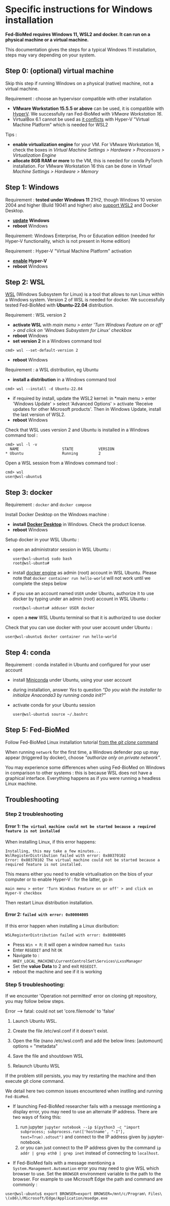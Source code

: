 # Specific instructions for Windows installation

**Fed-BioMed requires Windows 11, WSL2 and docker. It can run on a physical machine or a virtual machine.**

This documentation gives the steps for a typical Windows 11 installation, steps may vary depending on your system.


## Step 0: (optional) virtual machine

Skip this step if running Windows on a physical (native) machine, not a virtual machine.

Requirement : choose an hypervisor compatible with other installation

* **VMware Workstation 15.5.5 or above** can be used, it is compatible with [HyperV](https://blogs.vmware.com/workstation/2020/05/vmware-workstation-now-supports-hyper-v-mode.html). We successfully ran Fed-BioMed with *VMware Workstation 16*.
* VirtualBox 6.1 cannot be used as [it conflicts](https://docs.microsoft.com/en-us/troubleshoot/windows-client/application-management/virtualization-apps-not-work-with-hyper-v) with Hyper-V "Virtual Machine Platform" which is needed for WSL2

Tips :

* **enable virtualization engine** for your VM. For VMware Workstation 16, check the boxes in *Virtual Machine Settings > Hardware > Processors > Virtualization Engine*
* **allocate 8GB RAM or more** to the VM, this is needed for conda PyTorch installation. For VMware Workstation 16 this can be done in *Virtual Machine Settings > Hardware > Memory*

## Step 1: Windows

Requirement : **tested under Windows 11** 21H2, though Windows 10 version 2004 and higher (Build 19041 and higher) also [support WSL2](https://docs.microsoft.com/en-us/windows/wsl/install) and Docker Desktop.

* **[update](https://support.microsoft.com/en-au/windows/update-windows-3c5ae7fc-9fb6-9af1-1984-b5e0412c556a) Windows**
* **reboot** Windows

Requirement: Windows Enterprise, Pro or Education edition (needed for Hyper-V functionality, which is not present in Home edition)

Requirement : Hyper-V "Virtual Machine Platform" activation

* **[enable](https://techcommunity.microsoft.com/t5/educator-developer-blog/step-by-step-enabling-hyper-v-for-use-on-windows-11/ba-p/3745905) Hyper-V**
* **reboot** Windows


## Step 2: WSL

[WSL](https://docs.microsoft.com/en-us/windows/wsl/install) (Windows Subsystem for Linux) is a tool that allows to run Linux within a Windows system.
Version 2 of WSL is needed for docker.
We successfully tested Fed-BioMed with **Ubuntu-22.04** distribution.

Requirement : WSL version 2

* **activate WSL** with *main menu > enter 'Turn Windows Feature on or off' > and click on 'Windows Subsystem for Linux' checkbox*
* **reboot** Windows
* **set version 2** in a Windows command tool
```
cmd> wsl --set-default-version 2
```
* **reboot** Windows

Requirement : a WSL distribution, eg Ubuntu

* **install a distribution** in a Windows command tool
```
cmd> wsl --install -d Ubuntu-22.04
```
* if required by install, update the WSL2 kernel: in *main menu > enter 'Windows Update' > select 'Advanced Options' > activate 'Receive updates for other Microsoft products'. Then in Windows Update, install the last version of WSL2.
* **reboot** Windows

Check that WSL uses version 2 and Ubuntu is installed in a Windows command tool :
```
cmd> wsl -l -v
  NAME                   STATE           VERSION
* Ubuntu                 Running         2
```

Open a WSL session from a Windows command tool :
```
cmd> wsl
user@wsl-ubuntu$
```


## Step 3: docker

Requirement : `docker` and `docker compose`

Install Docker Desktop on the Windows machine :

  - **install [Docker Desktop](https://hub.docker.com/editions/community/docker-ce-desktop-windows)** in Windows. Check the product license.
  - **reboot** Windows

Setup docker in your WSL Ubuntu :

  - open an administrator session in WSL Ubuntu :

    ```
    user@wsl-ubuntu$ sudo bash
    root@wsl-ubuntu#
    ```
  - install [docker engine](https://docs.docker.com/engine/install/ubuntu/) as admin (root) account in WSL Ubuntu. Please note that `docker container run hello-world` will not work until we complete the steps below
  - if you use an account named `USER` under Ubuntu, authorize it to use docker by typing under an admin (root) account in WSL Ubuntu :

    ```
    root@wsl-ubuntu# adduser USER docker
    ```

  - open a **new** WSL Ubuntu terminal so that it is authorized to use docker

Check that you can use docker with your user account under Ubuntu :

```
user@wsl-ubuntu$ docker container run hello-world
```


## Step 4: conda

Requirement : conda installed in Ubuntu and configured for your user account

* install [Miniconda](https://docs.conda.io/projects/conda/en/latest/user-guide/install/linux.html) under Ubuntu, using your user account
* during installation, answer *Yes* to question *“Do you wish the installer to initialize Anaconda3 by running conda init?”*
* activate conda for your Ubuntu session

    ```
    user@wsl-ubuntu$ source ~/.bashrc
    ```


## Step 5: Fed-BioMed

Follow Fed-BioMed Linux installation tutorial [from the *git clone* command](../../tutorials/installation/0-basic-software-installation.md#install-fedbiomed-software)

When running ```network``` for the first time, a Windows defender pop up may appear (triggered by docker), choose *"authorize only on private network"*.

You may experience some differences when using Fed-BioMed on Windows in comparison to other systems : this is because WSL does not have a graphical interface. Everything happens as if you were running a headless Linux machine.


## Troubleshooting

### Step 2 troubleshooting

#### Error 1: ```The virtual machine could not be started because a required feature is not installed```


When installing Linux, if this error happens:

```
Installing, this may take a few minutes...
WslRegisterDistribution failed with error: 0x80370102
Error: 0x80370102 The virtual machine could not be started because a required feature is not installed.
```

This means either you need to enable virtualisation on the bios of your computer or to enable Hyper-V : for the latter, go in

```
main menu > enter 'Turn Windows Feature on or off' > and click on Hyper-V checkbox

```

Then restart Linux distribution installation.

#### Error 2: ```failed with error: 0x80004005```

If this error happen when installing a Linux disribution:

```
WSLRegisterDistribution failed with error: 0x80004005
```

- Press ```Win + R```: it will open a window named ```Run tasks```
- Enter ```REGEDIT``` and hit ```OK```
- Navigate to : ```HKEY_LOCAL_MACHINE\CurrentControlSet\Services\LxssManager```
- Set the **value Data** to 2 and exit ```REGEDIT```.
- reboot the machine and see if it is working


### Step 5 troubleshooting:


If we encounter 'Operation not permitted' error on cloning git repository, you may follow below steps.

Error --> fatal: could not set 'core.filemode' to 'false'

1. Launch Ubuntu WSL.

2. Create the file /etc/wsl.conf if it doesn't exist.

3. Open the file (nano /etc/wsl.conf) and add the below lines:
    [automount]
    options = "metadata"
    
4. Save the file and shoutdown WSL

5. Relaunch Ubuntu WSL

If the problem still persists, you may try restarting the machine and then execute git clone command.

We detail here two common issues encountered when instlling and running `Fed-BioMed`.

- If launching Fed-BioMed researcher fails with a message mentioning a display error, you may need to use an alternate IP address. There are two ways of fixing this:

    1. run jupyter ```jupyter notebook --ip $(python3 -c "import subprocess; subprocess.run(['hostname', "-I"], text=True).sdtout")``` and connect to the IP address given by jupyter-notebook.
    2. or you can just connect to the IP address given by the command ```ip addr | grep eth0 | grep inet``` instead of connecting to ```localhost```.

- If Fed-BioMed fails with a message mentioning a `System.Management.Automation` error you may need to give WSL which browser to use. Set the `BROWSER` environment variable to the path to the browser. For example to use Microsoft Edge the path and command are commonly :
```
user@wsl-ubuntu$ export BROWSER=export BROWSER=/mnt/c/Program\ Files\ \(x86\)/Microsoft/Edge/Application/msedge.exe
```
